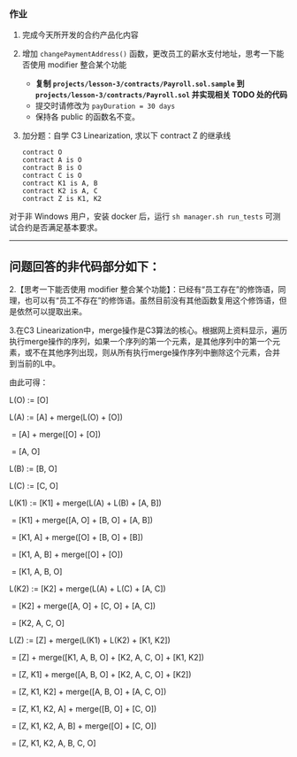 ### 作业

1. 完成今天所开发的合约产品化内容

2. 增加 `changePaymentAddress()` 函数，更改员工的薪水支付地址，思考一下能否使用 modifier 整合某个功能

    * **复制 `projects/lesson-3/contracts/Payroll.sol.sample` 到 `projects/lesson-3/contracts/Payroll.sol` 并实现相关 TODO 处的代码**
    * 提交时请修改为 `payDuration = 30 days` 
    * 保持各 public 的函数名不变。

3. 加分题：自学 C3 Linearization, 求以下 contract Z 的继承线

    ```
    contract O
    contract A is O
    contract B is O
    contract C is O
    contract K1 is A, B
    contract K2 is A, C
    contract Z is K1, K2
    ```

对于非 Windows 用户，安装 docker 后，运行 `sh manager.sh run_tests` 可测试合约是否满足基本要求。

---

## 问题回答的非代码部分如下：

2.【思考一下能否使用 modifier 整合某个功能】：已经有“员工存在”的修饰语，同理，也可以有“员工不存在”的修饰语。虽然目前没有其他函数复用这个修饰语，但是依然可以提取出来。

3.在C3 Linearization中，merge操作是C3算法的核心。根据网上资料显示，遍历执行merge操作的序列，如果一个序列的第一个元素，是其他序列中的第一个元素，或不在其他序列出现，则从所有执行merge操作序列中删除这个元素，合并到当前的L中。

由此可得：

L(O) := [O]

L(A) := [A] + merge(L(O) + [O])

​	= [A] + merge([O] + [O])

​	= [A, O]

L(B) := [B, O]

L(C) := [C, O]

L(K1) := [K1] + merge(L(A) + L(B) + [A, B])

​	= [K1] + merge([A, O] + [B, O] + [A, B])

​	= [K1, A] + merge([O] + [B, O] + [B])

​	= [K1, A, B] + merge([O] + [O])

​	= [K1, A, B, O]

L(K2) := [K2] + merge(L(A) + L(C) + [A, C])

​	= [K2] + merge([A, O] + [C, O] + [A, C])

​	= [K2, A, C, O]

L(Z) := [Z] + merge(L(K1) + L(K2) + [K1, K2])

​	= [Z] + merge([K1, A, B, O] + [K2, A, C, O] + [K1, K2])

​	= [Z, K1] + merge([A, B, O] + [K2, A, C, O] + [K2])

​	= [Z, K1, K2] + merge([A, B, O] + [A, C, O])

​	= [Z, K1, K2, A] + merge([B, O] + [C, O])

​	= [Z, K1, K2, A, B] + merge([O] + [C, O])

​	= [Z, K1, K2, A, B, C, O] 